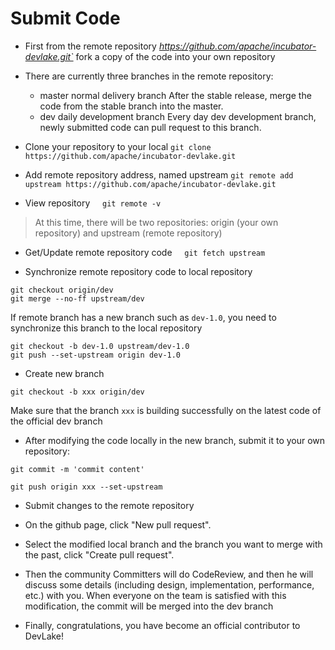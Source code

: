 # Submit Code

* First from the remote repository *https://github.com/apache/incubator-devlake.git`* fork a copy of the code into your own repository

* There are currently three branches in the remote repository:
    * master           normal delivery branch
        After the stable release, merge the code from the stable branch into the master.
    
    * dev              daily development branch
        Every day dev development branch, newly submitted code can pull request to this branch.


* Clone your repository to your local
    `git clone https://github.com/apache/incubator-devlake.git`

* Add remote repository address, named upstream
    `git remote add upstream https://github.com/apache/incubator-devlake.git`

* View repository
    `git remote -v`

>At this time, there will be two repositories: origin (your own repository) and upstream (remote repository)

* Get/Update remote repository code
    `git fetch upstream`

* Synchronize remote repository code to local repository

```
git checkout origin/dev
git merge --no-ff upstream/dev
```

If remote branch has a new branch such as `dev-1.0`, you need to synchronize this branch to the local repository
      
```
git checkout -b dev-1.0 upstream/dev-1.0
git push --set-upstream origin dev-1.0
```

* Create new branch
```
git checkout -b xxx origin/dev
```

Make sure that the branch `xxx` is building successfully on the latest code of the official dev branch
* After modifying the code locally in the new branch, submit it to your own repository:
  
`git commit -m 'commit content'`
    
`git push origin xxx --set-upstream`

* Submit changes to the remote repository

* On the github page, click "New pull request".

* Select the modified local branch and the branch you want to merge with the past, click "Create pull request".

* Then the community Committers will do CodeReview, and then he will discuss some details (including design, implementation, performance, etc.) with you. When everyone on the team is satisfied with this modification, the commit will be merged into the dev branch

* Finally, congratulations, you have become an official contributor to DevLake!


